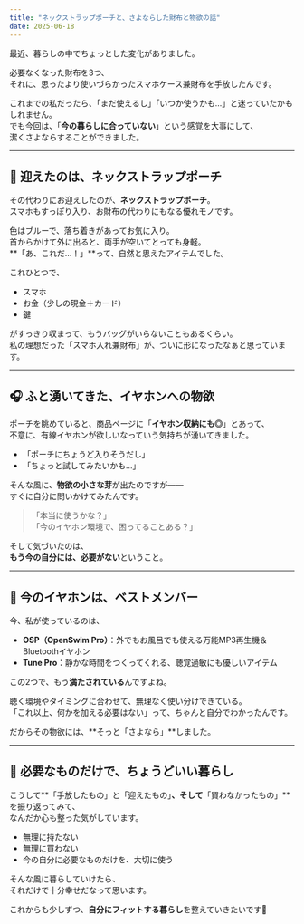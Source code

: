 ```yaml
---
title: "ネックストラップポーチと、さよならした財布と物欲の話"
date: 2025-06-18
---
```


最近、暮らしの中でちょっとした変化がありました。

必要なくなった財布を3つ、  
それに、思ったより使いづらかったスマホケース兼財布を手放したんです。

これまでの私だったら、「まだ使えるし」「いつか使うかも…」と迷っていたかもしれません。  
でも今回は、「**今の暮らしに合っていない**」という感覚を大事にして、  
潔くさよならすることができました。

---

## 🫶 迎えたのは、ネックストラップポーチ

その代わりにお迎えしたのが、**ネックストラップポーチ**。  
スマホもすっぽり入り、お財布の代わりにもなる優れモノです。

色はブルーで、落ち着きがあってお気に入り。  
首からかけて外に出ると、両手が空いてとっても身軽。  
**「あ、これだ…！」**って、自然と思えたアイテムでした。

これひとつで、

- スマホ  
- お金（少しの現金＋カード）  
- 鍵  

がすっきり収まって、もうバッグがいらないこともあるくらい。  
私の理想だった「スマホ入れ兼財布」が、ついに形になったなぁと思っています。

---

## 🎧 ふと湧いてきた、イヤホンへの物欲

ポーチを眺めていると、商品ページに「**イヤホン収納にも◎**」とあって、  
不意に、有線イヤホンが欲しいなっていう気持ちが湧いてきました。

- 「ポーチにちょうど入りそうだし」  
- 「ちょっと試してみたいかも…」

そんな風に、**物欲の小さな芽**が出たのですが——  
すぐに自分に問いかけてみたんです。

> 「本当に使うかな？」  
> 「今のイヤホン環境で、困ってることある？」

そして気づいたのは、  
**もう今の自分には、必要がない**ということ。

---

## 🥇 今のイヤホンは、ベストメンバー

今、私が使っているのは、

- **OSP（OpenSwim Pro）**：外でもお風呂でも使える万能MP3再生機＆Bluetoothイヤホン  
- **Tune Pro**：静かな時間をつくってくれる、聴覚過敏にも優しいアイテム

この2つで、もう**満たされている**んですよね。

聴く環境やタイミングに合わせて、無理なく使い分けできている。  
「これ以上、何かを加える必要はない」って、ちゃんと自分でわかったんです。

だからその物欲には、**そっと「さよなら」**しました。

---

## 🌱 必要なものだけで、ちょうどいい暮らし

こうして**「手放したもの」と「迎えたもの」**、そして**「買わなかったもの」**を振り返ってみて、  
なんだか心も整った気がしています。

- 無理に持たない  
- 無理に買わない  
- 今の自分に必要なものだけを、大切に使う

そんな風に暮らしていけたら、  
それだけで十分幸せだなって思います。

これからも少しずつ、**自分にフィットする暮らし**を整えていきたいです🍃

<!-- Google tag (gtag.js) -->
<script async src="https://www.googletagmanager.com/gtag/js?id=G-89D1F7DMB6"></script>
<script>
  window.dataLayer = window.dataLayer || [];
  function gtag(){dataLayer.push(arguments);}
  gtag('js', new Date());

  gtag('config', 'G-89D1F7DMB6');
</script>
